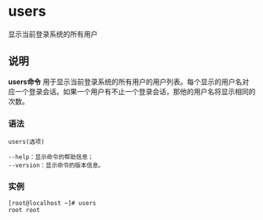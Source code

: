 users
===

显示当前登录系统的所有用户

## 说明

**users命令** 用于显示当前登录系统的所有用户的用户列表。每个显示的用户名对应一个登录会话。如果一个用户有不止一个登录会话，那他的用户名将显示相同的次数。

### 语法  

```
users(选项)
```

  

```
--help：显示命令的帮助信息；
--version：显示命令的版本信息。
```

### 实例  

```
[root@localhost ~]# users
root root
```


